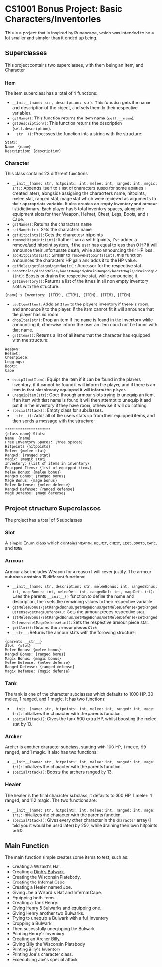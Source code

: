 # CS1001 Bonus Project: Basic Characters/Inventories
This is a project that is inspired by Runescape, which was intended to be a lot smaller and simpler than it ended up being.
## Superclasses
This project contains two superclasses, with them being an Item, and Character
### Item
The item superclass has a total of 4 functions:
 - `__init__(name: str, description: str)`: This function gets the name and description of the object, and sets them to their respective variables.
 - `getName()`: This function returns the item name (`self.__name`).
 - `getDescription()`: This function returns the description (`self.description`).
 - `__str__()`: Processes the function into a string with the structure:
 ```
 Stats:
 Name: {name}
 Description: {description}
 ```
### Character
 This class contains 23 different functions:
 - `__init__(name: str, hitpoints: int, melee: int, ranged: int, magic: int)`: Appends itself to a list of characters (used for some abilities I created later), alongside assigning the characrters name, hitpoints, melee stat, ranged stat, mage stat which were recieved as arguments to their appropriate variable. It also creates an empty inventory and armour list/dictionary. Each player has 5 total inventory spaces, alongside equipment slots for their Weapon, Helmet, Chest, Legs, Boots, and a Cape.
 - `getName()`: Returns the characters name
 - `setName(str)`: Sets the characters name
 - `getHitpoints()`: Gets the charactesr hitpoints
 - `removeHitpoints(int)`: Rather than a set hitpoints, I've added a remove/add hitpoint system, if the user has equal to less than 0 HP it will announce their unfortunate death, while also announcing their HP loss.
 - `addHitpoints(int)`: Similar to `removeHitpoints(int)`, this function announces the characters HP gain and adds it to the HP value.
 - `getMelee/getRanged/getMagic()`: Accessor for the respective stat.
 - `boostMelee/drainMelee/boostRanged/drainRanged/boostMagic/drainMagic(int)`: Boosts or drains the respective stat, while announcing it.
 - `getInventory()`: Returns a list of the itmes in all non empty inventory slots with the structure:
 ```
 {name}'s Inventory: {ITEM}, {ITEM}, {ITEM}, {ITEM}, {ITEM}
 ```
 - `addItem(Item)`: Adds an `Item` to the players inventory if there is room, and announce it to the player. If the item cannot fit it will announce that the player has no room.
 - `dropItem(str)`: Drop an item if the name is found in the inventory while announcing it, otherwise inform the user an item could not be found with that name.
 - `getItems()`: Returns a list of all items that the character has equipped with the structure:
 ```
 Weapon:
 Helmet: 
 Chestpiece:
 Leggings:
 Boots:
 Cape:
 ```
 - `equipItem(Item)`: Equips the item if it can be found in the players inventory, if it cannot be found it will inform the player, and if there is an item in that slot already equipped it will inform the player.
 - `unequipItem(str)`: Goes through armour slots trying to unequip an item, if an item with that name is found it will then attempt to unequip it and put it in the inventory if they have room, otherwise it will do nothing.
 - `specialAttack()`: Empty class for subclasses.
 - `__str__()`: Adds all of the users stats up from their equipped items, and then sends a message with the structure:
 ```
 *********************
 {class name} Stats:
 Name: {name}
 Free Inventory Spaces: {free spaces}
 Hitpoints {hitpoints}
 Melee: {melee stat}
 Ranged: {ranged stat}
 Magic: {magic stat}
 Inventory: {list of items in inventory}
 Equipped Items: {list of equipped items}
 Melee Bonus: {melee bonus}
 Ranged Bonus: {ranged bonus}
 Mage Bonus: {mage bonus}
 Melee Defense: {melee defense}
 Ranged Defense: {ranged defense}
 Mage Defense: {mage defense}
 ```
## Project structure Superclasses
The project has a total of 5 subclasses
### Slot
A simple Enum class which contains `WEAPON`, `HELMET`, `CHEST`, `LEGS`, `BOOTS`, `CAPE`, and `NONE`
### Armour
Armour also includes Weapon for a reason I will never justify. The armour subclass contains 15 different functions:
 - `__init__(name: str, description: str, meleeBonus: int, rangedBonus: int, mageBonus: int, meleeDef: int, rangedDef: int, mageDef: int)`: Uses the parents `__init__()` function to define the name and description, then sets the remaining values to their respective variable.
 - `getMeleeBonus/getRangedBonus/getMageBonus/getMeleeDefense/getRangedDefense/getMageDefense()`: Gets the armour pieces respective stat.
 - `setMeleeBonus/setRangedBonus/setMageBonus/setMeleeDefense/setRangedDefense/setMageDefense(int)`: Sets the respective armour piece stat.
 - `getSlot()`: Returns the armour pieces `Slot`
 - `__str__`: Returns the armour stats with the following structure:
 ```
 {parents __str__}
 Slot: {slot}
 Melee Bonus: {melee bonus}
 Ranged Bonus: {ranged bonus}
 Magic Bonus: {magic bonus}
 Melee Defense: {melee defense}
 Ranged Defense: {ranged defense}
 Magic Defense: {magic defense}
 ```
### Tank
The tank is one of the character subclasses which defaults to 1000 HP, 30 melee, 1 ranged, and 1 magic. It has two functions:
 - `__init__(name: str, hitpoints: int, melee: int, ranged: int, mage: int)`: Initializes the character with the parents function.
 - `specialAttack()`: Gives the tank 500 extra HP, whilst boosting the melee stat by 10.
### Archer
Archer is another character subclass, starting with 100 HP, 1 melee, 99 ranged, and 1 magic. It also has two functions:
 - `__init__(name: str, hitpoints: int, melee: int, ranged: int, mage: int)`: Initializes the character with the parents function.
 - `specialAttack()`: Boosts the archers ranged by 13.
### Healer
The healer is the final character subclass, it defaults to 300 HP, 1 melee, 1 ranged, and 112 magic. The two functions are:
 - `__init__(name: str, hitpoints: int, melee: int, ranged: int, mage: int)`: Initializes the character with the parents function.
 - `specialAttack()`: Gives every other character in the `character` array (I told you it would be used later) by 250, while draining their own hitpoints to 50.
## Main Function
The main function simple creates some items to test, such as:
 - Creating a Wizard's Hat.
 - Creating a [Dinh's Bulwark](https://oldschool.runescape.wiki/w/Dinh%27s_bulwark).
 - Creating the Wisconsin Platebody.
 - Creating the [Infernal Cape](https://oldschool.runescape.wiki/w/Infernal_cape)
 - Creating a Healer named Joe.
 - Giving Joe a Wizard's Hat and Infernal Cape.
 - Equipping both items.
 - Creating a Tank Henry.
 - Giving Henry 5 Bulwarks and equipping one.
 - Giving Henry another two Bulwarks.
 - Trying to unequip a Bulwark with a full inventory
 - Dropping a Bulwark
 - Then sucessfully uneqipping the Bulwark
 - Printing Henry's Inventory
 - Creating an Archer Billy.
 - Giving Billy the Wisconsin Platebody
 - Printing Billy's Inventory
 - Printing Joe's character class.
 - Excecutuing Joe's special attack